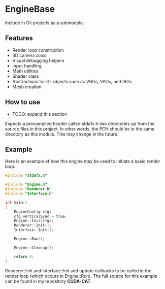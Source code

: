 # EngineBase
Include in Git projects as a submodule.

## Features
- Render loop construction
- 3D camera class
- Visual debugging helpers
- Input handling
- Math utilities
- Shader class
- Abstractions for GL objects such as VBOs, VAOs, and IBOs
- Mesh creation

## How to use
- TODO: expand this section

Expects a precompiled header called stdafx.h two directories up from the source files in this project. In other words, the PCH should be in the same directory as this module. This may change in the future.

## Example
Here is an example of how this engine may be used to initiate a basic render loop:
```cpp
#include "stdafx.h"

#include "Engine.h"
#include "Renderer.h"
#include "Interface.h"

int main()
{
	EngineConfig cfg;
	cfg.verticalSync = true;
	Engine::Init(cfg);
	Renderer::Init();
	Interface::Init();

	Engine::Run();

	Engine::Cleanup();

	return 0;
}
```

Renderer::Init and Interface::Init add update callbacks to be called in the render loop (which occurs in Engine::Run).
The full source for this example can be found in my repository **CUDA-CAT**.
